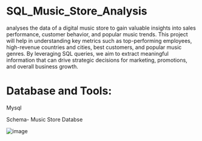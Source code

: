 # SQL_Music_Store_Analysis

analyses the data of a digital music store to gain valuable insights into sales performance, customer behavior, and popular music trends. This project will help in understanding key metrics such as top-performing employees, high-revenue countries and cities, best customers, and popular music genres. By leveraging SQL queries, we aim to extract meaningful information that can drive strategic decisions for marketing, promotions, and overall business growth.

# Database and Tools:
Mysql

Schema- Music Store Databse

![image](https://github.com/HammadMohd/SQL_Music_Store_Analysis/assets/144592332/25833a06-099a-4279-b5ce-1dd2f98b304e)
